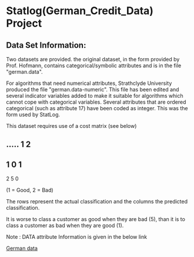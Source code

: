 # Statlog(German_Credit_Data) Project

## Data Set Information:

Two datasets are provided. the original dataset, in the form provided by Prof. Hofmann, contains categorical/symbolic attributes and is in the file "german.data". 

For algorithms that need numerical attributes, Strathclyde University produced the file "german.data-numeric". This file has been edited and several indicator variables added to make it suitable for algorithms which cannot cope with categorical variables. Several attributes that are ordered categorical (such as attribute 17) have been coded as integer. This was the form used by StatLog. 

This dataset requires use of a cost matrix (see below) 

..... 1 2 
---------------------------- 
1 0 1 
----------------------- 
2 5 0 

(1 = Good, 2 = Bad) 

The rows represent the actual classification and the columns the predicted classification. 

It is worse to class a customer as good when they are bad (5), than it is to class a customer as bad when they are good (1). 


Note : DATA attribute Information is given in the below link

[German data](https://raw.githubusercontent.com/commit-live-students/Statlog-German_Credit_Data-_project/master/data/german.doc)


